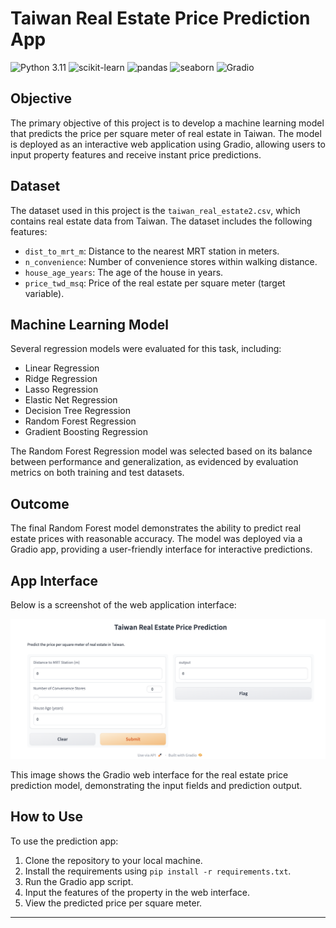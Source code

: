 # Taiwan Real Estate Price Prediction App

![Python 3.11](https://img.shields.io/badge/python-3.11-blue.svg)
![scikit-learn](https://img.shields.io/badge/sklearn-1.1.1-orange.svg)
![pandas](https://img.shields.io/badge/pandas-1.4.3-blue.svg)
![seaborn](https://img.shields.io/badge/seaborn-0.11.2-blue.svg)
![Gradio](https://img.shields.io/badge/gradio-3.1.1-green.svg)

## Objective
The primary objective of this project is to develop a machine learning model that predicts the price per square meter of real estate in Taiwan. The model is deployed as an interactive web application using Gradio, allowing users to input property features and receive instant price predictions.

## Dataset
The dataset used in this project is the `taiwan_real_estate2.csv`, which contains real estate data from Taiwan. The dataset includes the following features:
- `dist_to_mrt_m`: Distance to the nearest MRT station in meters.
- `n_convenience`: Number of convenience stores within walking distance.
- `house_age_years`: The age of the house in years.
- `price_twd_msq`: Price of the real estate per square meter (target variable).

## Machine Learning Model
Several regression models were evaluated for this task, including:
- Linear Regression
- Ridge Regression
- Lasso Regression
- Elastic Net Regression
- Decision Tree Regression
- Random Forest Regression
- Gradient Boosting Regression

The Random Forest Regression model was selected based on its balance between performance and generalization, as evidenced by evaluation metrics on both training and test datasets.

## Outcome
The final Random Forest model demonstrates the ability to predict real estate prices with reasonable accuracy. The model was deployed via a Gradio app, providing a user-friendly interface for interactive predictions.

## App Interface

Below is a screenshot of the web application interface:

![App Screenshot](images/app.png)

This image shows the Gradio web interface for the real estate price prediction model, demonstrating the input fields and prediction output.


## How to Use
To use the prediction app:
1. Clone the repository to your local machine.
2. Install the requirements using `pip install -r requirements.txt`.
3. Run the Gradio app script.
4. Input the features of the property in the web interface.
5. View the predicted price per square meter.

---
